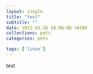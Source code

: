 ```yaml
---
layout: single
title: "test"
subtitle: ""
date: 2022-03-26 18:00:00 +0100
collections: pets
categories: pets

tags: ['linux']
---
```


test